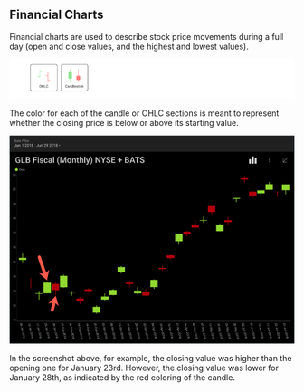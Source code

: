 ## Financial Charts

Financial charts are used to describe stock price movements during a
full day (open and close values, and the highest and lowest values).

<img src="images/financial-charts.png" alt="Financial Charts types" class="responsive-img"/>

The color for each of the candle or OHLC sections is meant to represent
whether the closing price is below or above its starting value.

<img src="images/financial-charts-sample.png" alt="Financial Charts Sample visualization" class="responsive-img"/>

In the screenshot above, for example, the closing value was higher than
the opening one for January 23rd. However, the closing value was lower
for January 28th, as indicated by the red coloring of the candle.
